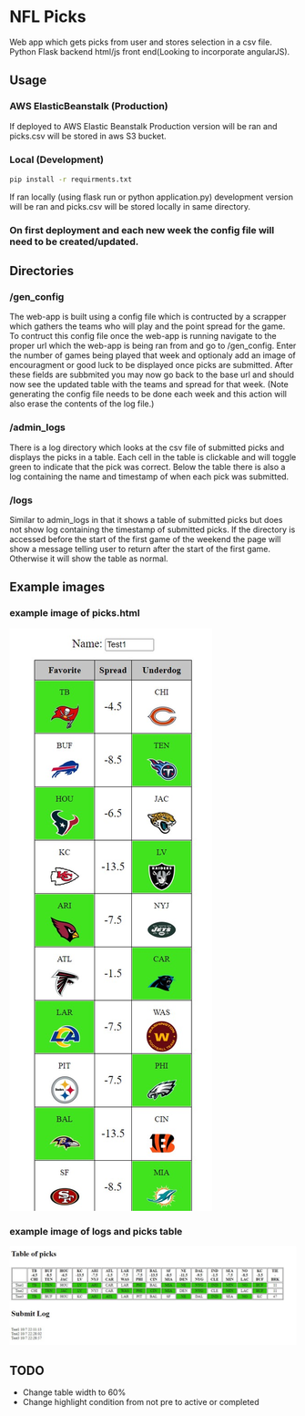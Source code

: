 # NFL Picks
Web app which gets picks from user and stores selection in a csv file. Python Flask backend html/js front end(Looking to incorporate angularJS).

## Usage
### AWS ElasticBeanstalk (Production)
If deployed to AWS Elastic Beanstalk Production version will be ran and picks.csv will be stored in aws S3 bucket.

### Local (Development)
```bash
pip install -r requirments.txt
```
If ran locally (using flask run or python application.py) development version will be ran and picks.csv will be stored locally in same directory.

### On first deployment and each new week the config file will need to be created/updated.

## Directories
### /gen_config
The web-app is built using a config file which is contructed by a scrapper which gathers the teams who will play and the point spread for the game. To contruct this config file once the web-app is running navigate to the proper url which the web-app is being ran from and go to /gen_config. Enter the number of games being played that week and optionaly add an image of encouragment or good luck to be displayed once picks are submitted. After these fields are subbmited you may now go back to the base url and should now see the updated table with the teams and spread for that week. (Note generating the config file needs to be done each week and this action will also erase the contents of the log file.)

### /admin_logs
There is a log directory which looks at the csv file of submitted picks and displays the picks in a table. Each cell in the table is clickable and will toggle green to indicate that the pick was correct. Below the table there is also a log containing the name and timestamp of when each pick was submitted. 

### /logs
Similar to admin_logs in that it shows a table of submitted picks but does not show log containing the timestamp of submitted picks. If the directory is accessed before the start of the first game of the weekend the page will show a message telling user to return after the start of the first game. Otherwise it will show the table as normal. 

## Example images
### example image of picks.html
![image of picks.html](https://github.com/rcobian11/FlaskNFL/blob/master/Images/picks_example.jpg)
### example image of logs and picks table
![image of logs.html](https://github.com/rcobian11/FlaskNFL/blob/master/Images/logs_example.jpg)

## TODO
- Change table width to 60%
- Change highlight condition from not pre to active or completed
